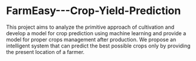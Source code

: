 # FarmEasy---Crop-Yield-Prediction
This project aims to analyze the primitive approach of cultivation and develop a model for crop prediction using machine learning and provide a model for proper crops management after production. We propose an intelligent system that can predict the best possible crops only by providing the present location of a farmer.
